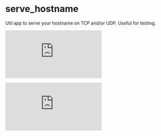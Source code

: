 serve_hostname
==============

Util app to serve your hostname on TCP and/or UDP.  Useful for testing.


[![Analytics](https://kubernetes-site.appspot.com/UA-36037335-10/GitHub/contrib/for-demos/serve_hostname/README.md?pixel)]()


[![Analytics](https://kubernetes-site.appspot.com/UA-36037335-10/GitHub/test/images/serve_hostname/README.md?pixel)]()
